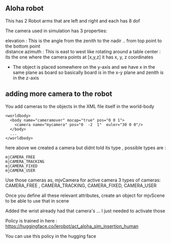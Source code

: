 ## Aloha robot 

This has 2 Robot arms that are left and right and each has 8 dof 

The camera used in simulation has 3 properties: 

elevation : This is the angle from the zenith to the nadir .. from top point to the bottom point  
distance 
azimuth : This is east to west like rotating around a table 
center : its the one where the camera points at [x,y,z] it has x, y, z coordinates 

* The object is placed somewhere on the y-axis and we have x in the same plane as board so basically board is in the x-y plane and zenith is in the z-axis



## adding more camera to the robot 
You add cameras to the objects in the XML file itself in the world-body

```
<worldbody>
  <body name="cameramover" mocap="true" pos="0 0 1">
    <camera name="mycamera" pos="0  -2  1"  euler="30 0 0"/>
  </body>
  ...
</worldbody>
```

here above we created a camera but didnt told its type , possible types are : 
```
mjCAMERA_FREE
mjCAMERA_TRACKING 
mjCAMERA_FIXED
mjCAMERA_USER 
```

Use those cameras as, mjvCamera for active camera
3 types of cameras: 
CAMERA_FREE , CAMERA_TRACKING, CAMERA_FIXED, CAMERA_USER

Once you define all these relevant attributes, create an object for mjvScene to be able to use that in scene 


Added the wrist already had that camera's ... I just needed to activate those  

Policy is trained in here :  https://huggingface.co/lerobot/act_aloha_sim_insertion_human 



You can use this policy in the hugging face 


